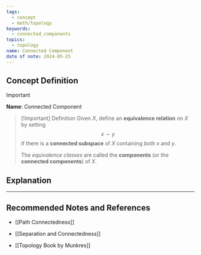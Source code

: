 ```yaml
---
tags:
  - concept
  - math/topology
keywords:
  - connected_components
topics:
  - topology
name: Connected Component
date of note: 2024-05-25
---
```


## Concept Definition

>[!important]
>**Name**: Connected Component

>[!important] Definition
>Given $X$, define an **equivalence relation** on $X$ by setting $$x \sim y$$ if there is a **connected subspace** of $X$ containing *both* $x$ and $y$. 
>
>The *equivalence classes* are called the **components** (or the **connected components**) of $X$.




## Explanation





-----------
##  Recommended Notes and References

- [[Path Connectedness]]
- [[Separation and Connectedness]]

- [[Topology Book by Munkres]]